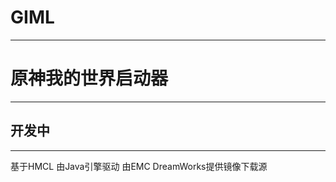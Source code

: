 # GIML
------------
# 原神我的世界启动器
------------
## 开发中
------------
基于HMCL
由Java引擎驱动
由EMC DreamWorks提供镜像下载源
